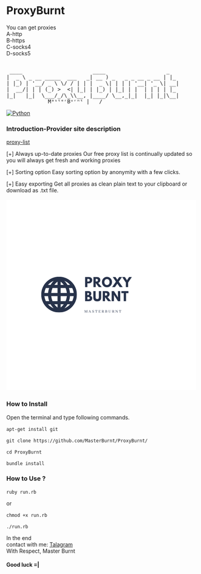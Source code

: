# ProxyBurnt
You can get proxies
<br/>
A-http 
<br/>
B-https
<br/>
C-socks4
<br/>
D-socks5

<pre>  
 ____                      ____                   _
|  _ \ _ __ _____  ___   _| __ ) _   _ _ __ _ __ | |_
| |_) | '__/ _ \ \/ / | | |  _ \| | | | '__| '_ \| __|
|  __/| | | (_) >  <| |_| | |_) | |_| | |  | | | | |_
|_|   |_|  \___/_/\_\\__, |____/ \__,_|_|  |_| |_|\__|
             MᵃˢᵗᵉʳBᵘʳⁿᵗ |___/                                                                                       
</pre>
[![Python](https://img.shields.io/badge/language-Ruby-Green.svg)](https://www.python.org)

### Introduction-Provider site description

<a href="https://www.proxy-list.download/">proxy-list</a>
<br />

[+] Always up-to-date proxies 
Our free proxy list is continually updated so you will always get fresh and working proxies

[+] Sorting option
Easy sorting option by anonymity with a few clicks.

[+] Easy exporting
Get all proxies as clean plain text to your clipboard or download as .txt file.
<br />
<br />
<img src="photo.png" />
<br /> 


### How to Install

Open the terminal and type following commands.

<pre><code>apt-get install git</code></pre>

<pre><code>git clone https://github.com/MasterBurnt/ProxyBurnt/</code></pre>

<pre><code>cd ProxyBurnt</code></pre>
<pre><code>bundle install</code></pre>

### How to Use ?

<pre><code>ruby run.rb</code></pre>
or
<pre><code>chmod +x run.rb</code></pre>
<pre><code>./run.rb</code></pre>

In the end
<br/>
contact with me:
<a href="https://t.me/TheBurnt">Talagram</a>
<br />
With Respect, Master Burnt
<br />
#### Good luck =|
